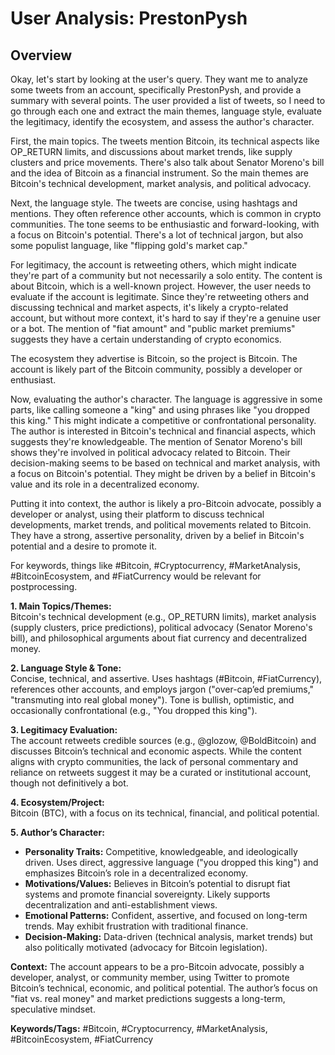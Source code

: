# User Analysis: PrestonPysh

## Overview

<think>
Okay, let's start by looking at the user's query. They want me to analyze some tweets from an account, specifically PrestonPysh, and provide a summary with several points. The user provided a list of tweets, so I need to go through each one and extract the main themes, language style, evaluate the legitimacy, identify the ecosystem, and assess the author's character.

First, the main topics. The tweets mention Bitcoin, its technical aspects like OP_RETURN limits, and discussions about market trends, like supply clusters and price movements. There's also talk about Senator Moreno's bill and the idea of Bitcoin as a financial instrument. So the main themes are Bitcoin's technical development, market analysis, and political advocacy.

Next, the language style. The tweets are concise, using hashtags and mentions. They often reference other accounts, which is common in crypto communities. The tone seems to be enthusiastic and forward-looking, with a focus on Bitcoin's potential. There's a lot of technical jargon, but also some populist language, like "flipping gold's market cap."

For legitimacy, the account is retweeting others, which might indicate they're part of a community but not necessarily a solo entity. The content is about Bitcoin, which is a well-known project. However, the user needs to evaluate if the account is legitimate. Since they're retweeting others and discussing technical and market aspects, it's likely a crypto-related account, but without more context, it's hard to say if they're a genuine user or a bot. The mention of "fiat amount" and "public market premiums" suggests they have a certain understanding of crypto economics.

The ecosystem they advertise is Bitcoin, so the project is Bitcoin. The account is likely part of the Bitcoin community, possibly a developer or enthusiast.

Now, evaluating the author's character. The language is aggressive in some parts, like calling someone a "king" and using phrases like "you dropped this king." This might indicate a competitive or confrontational personality. The author is interested in Bitcoin's technical and financial aspects, which suggests they're knowledgeable. The mention of Senator Moreno's bill shows they're involved in political advocacy related to Bitcoin. Their decision-making seems to be based on technical and market analysis, with a focus on Bitcoin's potential. They might be driven by a belief in Bitcoin's value and its role in a decentralized economy.

Putting it into context, the author is likely a pro-Bitcoin advocate, possibly a developer or analyst, using their platform to discuss technical developments, market trends, and political movements related to Bitcoin. They have a strong, assertive personality, driven by a belief in Bitcoin's potential and a desire to promote it.

For keywords, things like #Bitcoin, #Cryptocurrency, #MarketAnalysis, #BitcoinEcosystem, and #FiatCurrency would be relevant for postprocessing.
</think>

**1. Main Topics/Themes:**  
Bitcoin's technical development (e.g., OP_RETURN limits), market analysis (supply clusters, price predictions), political advocacy (Senator Moreno's bill), and philosophical arguments about fiat currency and decentralized money.  

**2. Language Style & Tone:**  
Concise, technical, and assertive. Uses hashtags (#Bitcoin, #FiatCurrency), references other accounts, and employs jargon ("over-cap’ed premiums," "transmuting into real global money"). Tone is bullish, optimistic, and occasionally confrontational (e.g., "You dropped this king").  

**3. Legitimacy Evaluation:**  
The account retweets credible sources (e.g., @glozow, @BoldBitcoin) and discusses Bitcoin’s technical and economic aspects. While the content aligns with crypto communities, the lack of personal commentary and reliance on retweets suggest it may be a curated or institutional account, though not definitively a bot.  

**4. Ecosystem/Project:**  
Bitcoin (BTC), with a focus on its technical, financial, and political potential.  

**5. Author’s Character:**  
- **Personality Traits:** Competitive, knowledgeable, and ideologically driven. Uses direct, aggressive language ("you dropped this king") and emphasizes Bitcoin’s role in a decentralized economy.  
- **Motivations/Values:** Believes in Bitcoin’s potential to disrupt fiat systems and promote financial sovereignty. Likely supports decentralization and anti-establishment views.  
- **Emotional Patterns:** Confident, assertive, and focused on long-term trends. May exhibit frustration with traditional finance.  
- **Decision-Making:** Data-driven (technical analysis, market trends) but also politically motivated (advocacy for Bitcoin legislation).  

**Context:** The account appears to be a pro-Bitcoin advocate, possibly a developer, analyst, or community member, using Twitter to promote Bitcoin’s technical, economic, and political potential. The author’s focus on "fiat vs. real money" and market predictions suggests a long-term, speculative mindset.  

**Keywords/Tags:** #Bitcoin, #Cryptocurrency, #MarketAnalysis, #BitcoinEcosystem, #FiatCurrency